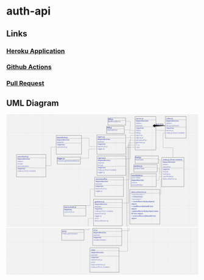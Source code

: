 # auth-api

## Links
### [Heroku Application](https://hadeel-auth-api.herokuapp.com/)
### [Github Actions](https://github.com/hadeel999/auth-api/actions)
### [Pull Request](https://github.com/hadeel999/auth-api/pull/1)

## UML Diagram
![](./auth-api1.PNG)
![](./auth-api2.PNG)
  